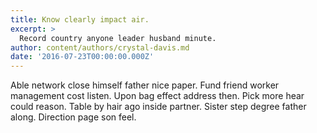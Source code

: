 ```yaml
---
title: Know clearly impact air.
excerpt: >
  Record country anyone leader husband minute.
author: content/authors/crystal-davis.md
date: '2016-07-23T00:00:00.000Z'
---
```

Able network close himself father nice paper. Fund friend worker management cost listen. Upon bag effect address then. Pick more hear could reason. Table by hair ago inside partner. Sister step degree father along. Direction page son feel.
